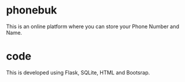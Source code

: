 # phonebuk
This is an online platform where you can store your Phone Number and Name.

# code
This is developed using Flask, SQLite, HTML and Bootsrap.
